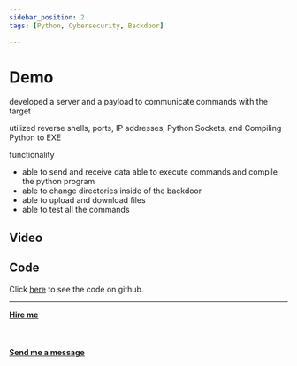 ```yaml
---
sidebar_position: 2
tags: [Python, Cybersecurity, Backdoor]

---
```


# Demo

developed a server and a payload to communicate commands with the target

utilized reverse shells, ports, IP addresses, Python Sockets, and Compiling Python to EXE

functionality
- able to send and receive data able to execute commands and compile the python program
- able to change directories inside of the backdoor
- able to upload and download files
- able to test all the commands

## Video

## Code

Click [here](https://github.com/mherzog4/backdoor) to see the code on github.

<hr></hr>

<a href="https://calendly.com/mattherzog/business-chat" target="_blank"><b><u>Hire me</u></b></a>
<br></br>
<br></br>
<a href="mailto:matt@mattherzog.me" target="_blank"><b><u>Send me a message</u></b></a>